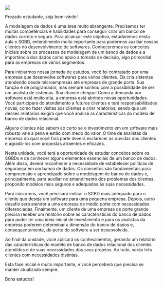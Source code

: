 [![](https://ampli-images.s3.amazonaws.com/production/752f431a-def8-4333-b04a-efba1ad0cb7d/original)](https://ampli-images.s3.amazonaws.com/production/752f431a-def8-4333-b04a-efba1ad0cb7d/original)

Prezado estudante, seja bem-vindo!

A modelagem de dados é uma área muito abrangente. Precisamos ter muitas competências e habilidades para conseguir criar um banco de dados correto e seguro. Para alcançar este objetivo, estudaremos nesta aula o SGBD, entendimento muito importante para podermos auxiliar nossos clientes no desenvolvimento de softwares. Conheceremos os conceitos iniciais sobre os processos de modelagem de um banco de dados e a importância dos dados como apoio a tomada de decisão, algo primordial para as empresas de vários segmentos.

Para iniciarmos nossa jornada de estudos, você foi contratado por uma empresa que desenvolve softwares para vários clientes. Ela cria sistemas atendendo desde microempresas até empresas de grande porte. Sua função é de programador, mas sempre sonhou com a possibilidade de ser um analista de sistemas. Sua chance chegou! Como a demanda por software está muito alta, a empresa está abrindo novas oportunidades. Você participará do atendimento a futuros clientes e terá responsabilidades novas, como fazer visitas aos clientes e criar relatórios, sendo que um desses relatórios exigirá que você analise as características do modelo de banco de dados relacional.

Alguns clientes não sabem ao certo se o investimento em um software mais robusto vale a pena e estão com medo do valor. O time de analistas da empresa do qual você fará parte deverá esclarecer as dúvidas dos clientes e agradá-los com propostas atraentes e eficazes.

Nesta unidade, você terá a oportunidade de estudar conceitos sobre os SGBDs e de conhecer alguns elementos essenciais de um banco de dados. Além disso, deverá reconhecer a necessidade de estabelecer políticas de segurança em um banco de dados. Os conceitos são fundamentais para compreensão e aprendizado sobre a modelagem de banco de dados e, principalmente, para auxiliar no entendimento dos problemas dos clientes, propondo modelos mais seguros e adequados às suas necessidades.

Para iniciarmos, você precisará indicar o SGBD mais adequado para o cliente que deseja um software para uma pequena empresa. Depois, outro desafio será atender a uma empresa de médio porte com necessidades diferenciadas. Finalmente, um cliente de uma empresa de porte grande precisa receber um relatório sobre as características do banco de dados para poder ter uma ideia inicial de investimento e para os analistas da empresa poderem determinar a dimensão do banco de dados e, consequentemente, do porte do software a ser desenvolvido.

Ao final da unidade, você aplicará os conhecimentos, gerando um relatório das características do modelo de banco de dados relacional dos clientes atendidos e de suas necessidades dos seus projetos. Ao todo, serão três clientes com necessidades distintas.

Esta fase inicial é muito importante, e você perceberá que precisa se manter atualizado sempre.

Bons estudos!